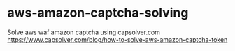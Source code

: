 # aws-amazon-captcha-solving
Solve aws waf amazon captcha using capsolver.com
https://www.capsolver.com/blog/how-to-solve-aws-amazon-captcha-token
            